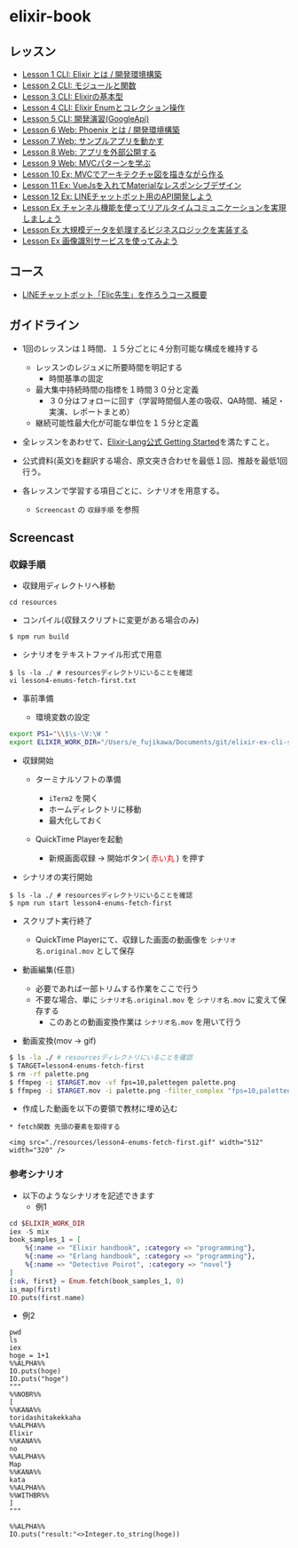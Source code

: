 # elixir-book


## レッスン
* [Lesson 1 CLI: Elixir とは  / 開発環境構築](https://github.com/Eigo-Mt-Fuji/elixir-book/blob/master/lesson1.pdf)
* [Lesson 2 CLI: モジュールと関数](https://github.com/Eigo-Mt-Fuji/elixir-book/blob/master/lesson2.pdf)
* [Lesson 3 CLI: Elixirの基本型](https://github.com/Eigo-Mt-Fuji/elixir-book/blob/master/lesson3.pdf)
* [Lesson 4 CLI: Elixir Enumとコレクション操作](https://github.com/Eigo-Mt-Fuji/elixir-book/blob/master/lesson4.md)
* [Lesson 5 CLI: 開発演習(GoogleApi)](https://github.com/Eigo-Mt-Fuji/elixir-book/blob/master/lesson5.md)
* [Lesson 6 Web: Phoenix とは / 開発環境構築](https://github.com/Eigo-Mt-Fuji/elixir-book/blob/master/lesson6.md)
* [Lesson 7 Web: サンプルアプリを動かす](https://github.com/Eigo-Mt-Fuji/elixir-book/blob/master/lesson7.md)
* [Lesson 8 Web: アプリを外部公開する](https://github.com/Eigo-Mt-Fuji/elixir-book/blob/master/lesson8.md)
* [Lesson 9 Web: MVCパターンを学ぶ](https://github.com/Eigo-Mt-Fuji/elixir-book/blob/master/lesson9.md)
* [Lesson 10 Ex; MVCでアーキテクチャ図を描きながら作る](https://github.com/Eigo-Mt-Fuji/rails-training-image-search/issues/2)
* [Lesson 11 Ex: VueJsを入れてMaterialなレスポンシブデザイン](https://github.com/Eigo-Mt-Fuji/rails-training-image-search/issues/3)
* [Lesson 12 Ex: LINEチャットボット用のAPI開発しよう](https://github.com/Eigo-Mt-Fuji/elic-api)
* [Lesson Ex チャンネル機能を使ってリアルタイムコミュニケーションを実現しましょう](./README.md)
* [Lesson Ex 大規模データを処理するビジネスロジックを実装する](./README.md)
* [Lesson Ex 画像識別サービスを使ってみよう](./README.md)

## コース
* [LINEチャットボット「Elic先生」を作ろうコース概要](./lesson13.md)

## ガイドライン

* 1回のレッスンは１時間、１５分ごとに４分割可能な構成を維持する
  * レッスンのレジュメに所要時間を明記する
    * 時間基準の固定
  * 最大集中持続時間の指標を１時間３０分と定義
    * ３０分はフォローに回す（学習時間個人差の吸収、QA時間、補足・実演、レポートまとめ）
  * 継続可能性最大化が可能な単位を１５分と定義

* 全レッスンをあわせて、[Elixir-Lang公式 Getting Started](https://elixir-lang.org/getting-started/introduction.html)を満たすこと。

* 公式資料(英文)を翻訳する場合、原文突き合わせを最低１回、推敲を最低1回行う。

* 各レッスンで学習する項目ごとに、シナリオを用意する。
  * `Screencast` の `収録手順` を参照

## Screencast

### 収録手順

* 収録用ディレクトリへ移動

```
cd resources
```

* コンパイル(収録スクリプトに変更がある場合のみ)

```
$ npm run build
```

* シナリオをテキストファイル形式で用意

```
$ ls -la ./ # resourcesディレクトリにいることを確認
vi lesson4-enums-fetch-first.txt
```

* 事前準備
  
  * 環境変数の設定

```bash
export PS1="\\$\s-\V:\W "
export ELIXIR_WORK_DIR="/Users/e_fujikawa/Documents/git/elixir-ex-cli-sample"
```

* 収録開始  

  * ターミナルソフトの準備
    * `iTerm2` を開く
    * ホームディレクトリに移動
    * 最大化しておく

  * QuickTime Playerを起動
    * 新規画面収録 -> 開始ボタン( <span style="color: red">赤い丸</span> ) を押す

* シナリオの実行開始

```
$ ls -la ./ # resourcesディレクトリにいることを確認
$ npm run start lesson4-enums-fetch-first
```

* スクリプト実行終了
  * QuickTime Playerにて、収録した画面の動画像を `シナリオ名.original.mov` として保存

* 動画編集(任意)
  * 必要であれば一部トリムする作業をここで行う
  * 不要な場合、単に `シナリオ名.original.mov` を `シナリオ名.mov` に変えて保存する
    * このあとの動画変換作業は  `シナリオ名.mov` を用いて行う

* 動画変換(mov -> gif)

```bash
$ ls -la ./ # resourcesディレクトリにいることを確認
$ TARGET=lesson4-enums-fetch-first
$ rm -rf palette.png
$ ffmpeg -i $TARGET.mov -vf fps=10,palettegen palette.png
$ ffmpeg -i $TARGET.mov -i palette.png -filter_complex "fps=10,paletteuse" $TARGET.gif
```

* 作成した動画を以下の要領で教材に埋め込む

```text
* fetch関数 先頭の要素を取得する

<img src="./resources/lesson4-enums-fetch-first.gif" width="512" width="320" />
```


### 参考シナリオ

* 以下のようなシナリオを記述できます
   * 例1

```elixir
cd $ELIXIR_WORK_DIR
iex -S mix
book_samples_1 = [
    %{:name => "Elixir handbook", :category => "programming"},
    %{:name => "Erlang handbook", :category => "programming"},
    %{:name => "Detective Poirot", :category => "novel"}
]
{:ok, first} = Enum.fetch(book_samples_1, 0)
is_map(first)
IO.puts(first.name)
```

   * 例2

```
pwd
ls
iex
hoge = 1+1
%%ALPHA%%
IO.puts(hoge)
IO.puts("hoge")
"""
%%NOBR%%
[
%%KANA%%
toridashitakekkaha
%%ALPHA%%
Elixir
%%KANA%%
no
%%ALPHA%%
Map
%%KANA%%
kata
%%ALPHA%%
%%WITHBR%%
]
"""

%%ALPHA%%
IO.puts("result:"<>Integer.to_string(hoge))
```
